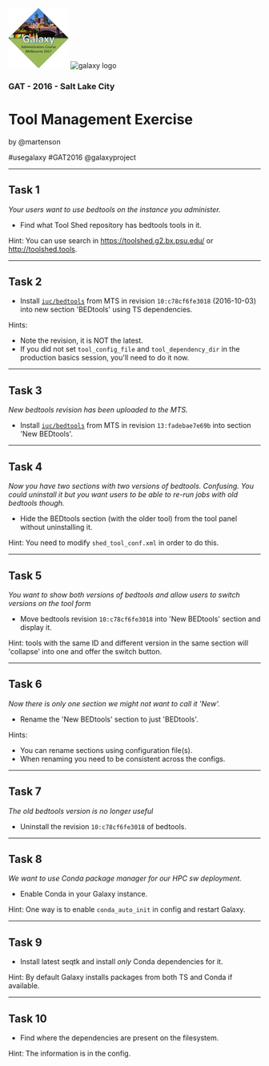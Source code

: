![GATC Logo](../../docs/shared-images/AdminTraining2016-100.png) ![galaxy logo](../../docs/shared-images/galaxy_logo_25percent_transparent.png)

### GAT - 2016 - Salt Lake City

# Tool Management Exercise

by @martenson

\#usegalaxy \#GAT2016 @galaxyproject

---
## Task 1
*Your users want to use bedtools on the instance you administer.*
* Find what Tool Shed repository has bedtools tools in it.

Hint: You can use search in https://toolshed.g2.bx.psu.edu/ or http://toolshed.tools.

---
## Task 2
* Install [`iuc/bedtools`](https://toolshed.g2.bx.psu.edu/view/iuc/bedtools/) from MTS in revision `10:c78cf6fe3018` (2016-10-03) into new section 'BEDtools' using TS dependencies.

Hints:
- Note the revision, it is NOT the latest.
- If you did not set `tool_config_file` and `tool_dependency_dir` in the production basics session, you'll need to do it now.

---
## Task 3
*New bedtools revision has been uploaded to the MTS.*

* Install [`iuc/bedtools`](https://toolshed.g2.bx.psu.edu/view/iuc/bedtools/) from MTS in revision `13:fadebae7e69b` into section 'New BEDtools'.

---
## Task 4
*Now you have two sections with two versions of bedtools. Confusing. You could uninstall it but you want users to be able to re-run jobs with old bedtools though.*

* Hide the BEDtools section (with the older tool) from the tool panel without uninstalling it.

Hint: You need to modify `shed_tool_conf.xml` in order to do this.

---
## Task 5
*You want to show both versions of bedtools and allow users to switch versions on the tool form*

* Move bedtools revision `10:c78cf6fe3018` into 'New BEDtools' section and display it.

Hint: tools with the same ID and different version in the same section will 'collapse' into one and offer the switch button.

---
## Task 6
*Now there is only one section we might not want to call it 'New'.*

* Rename the 'New BEDtools' section to just 'BEDtools'.

Hints:
- You can rename sections using configuration file(s).
- When renaming you need to be consistent across the configs.

---
## Task 7
*The old bedtools version is no longer useful*

* Uninstall the revision `10:c78cf6fe3018` of bedtools.

---
## Task 8
*We want to use Conda package manager for our HPC sw deployment.*

* Enable Conda in your Galaxy instance.

Hint: One way is to enable `conda_auto_init` in config and restart Galaxy.

---
## Task 9

* Install latest seqtk and install _only_ Conda dependencies for it.

Hint: By default Galaxy installs packages from both TS and Conda if available.

---
## Task 10

* Find where the dependencies are present on the filesystem.

Hint: The information is in the config.
